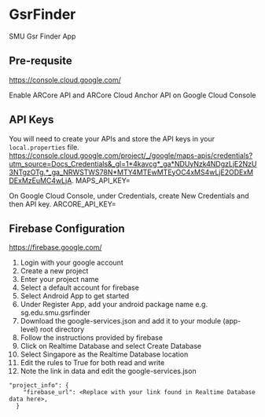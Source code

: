 # GsrFinder
SMU Gsr Finder  App

## Pre-requsite
https://console.cloud.google.com/

Enable ARCore API and ARCore Cloud Anchor API on Google Cloud Console

## API Keys
You will need to create your APIs and store the API keys in your ```local.properties``` file. 
https://console.cloud.google.com/project/_/google/maps-apis/credentials?utm_source=Docs_Credentials&_gl=1*4kavcg*_ga*NDUyNzk4NDgzLjE2NzU3NTgzOTg.*_ga_NRWSTWS78N*MTY4MTEwMTEyOC4xMS4wLjE2ODExMDExMzEuMC4wLjA.
MAPS_API_KEY=<Replace with your api key>

On Google Cloud Console, under Credentials, create New Credentials and then API key. 
ARCORE_API_KEY=<Replace with your api key>

## Firebase Configuration
https://firebase.google.com/

1. Login with your google account
2. Create a new project
3. Enter your project name
4. Select a default account for firebase
5. Select Android App to get started
6. Under Register App, add your android package name e.g. sg.edu.smu.gsrfinder
7. Download the google-services.json and add it to your module (app-level) root directory
8. Follow the instructions provided by firebase
9. Click on Realtime Database and select Create Database
10. Select Singapore as the Realtime Database location
11. Edit the rules to True for both read and write
12. Note the link in data and edit the google-services.json
```
"project_info": {
    "firebase_url": <Replace with your link found in Realtime Database data here>,
  }
```


